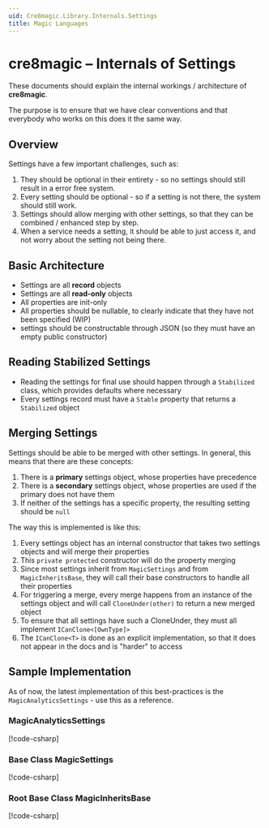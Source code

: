 ```yaml
---
uid: Cre8magic.Library.Internals.Settings
title: Magic Languages
---
```


# cre8magic – Internals of Settings

These documents should explain the internal workings / architecture of **cre8magic**.

The purpose is to ensure that we have clear conventions and that everybody who works on this does it the same way.

## Overview

Settings have a few important challenges, such as:

1. They should be optional in their entirety - so no settings should still result in a error free system.
1. Every setting should be optional - so if a setting is not there, the system should still work.
1. Settings should allow merging with other settings, so that they can be combined / enhanced step by step.
1. When a service needs a setting, it should be able to just access it, and not worry about the setting not being there.

## Basic Architecture

* Settings are all **record** objects
* Settings are all **read-only** objects
* All properties are init-only
* All properties should be nullable, to clearly indicate that they have not been specified (WIP)
* settings should be constructable through JSON (so they must have an empty public constructor)

## Reading Stabilized Settings

* Reading the settings for final use should happen through a `Stabilized` class, which provides defaults where necessary
* Every settings record must have a `Stable` property that returns a `Stabilized` object

## Merging Settings

Settings should be able to be merged with other settings.
In general, this means that there are these concepts:

1. There is a **primary** settings object, whose properties have precedence
1. There is a **secondary** settings object, whose properties are used if the primary does not have them
1. If neither of the settings has a specific property, the resulting setting should be `null`

The way this is implemented is like this:

1. Every settings object has an internal constructor that takes two settings objects and will merge their properties
1. This `private protected` constructor will do the property merging
1. Since most settings inherit from `MagicSettings` and from `MagicInheritsBase`, they will call their base constructors to handle all their properties
1. For triggering a merge, every merge happens from an instance of the settings object and will call `CloneUnder(other)` to return a new merged object
1. To ensure that all settings have such a CloneUnder, they must all implement `ICanClone<[OwnType]>`
1. The `ICanClone<T>` is done as an explicit implementation, so that it does not appear in the docs and is "harder" to access

## Sample Implementation

As of now, the latest implementation of this best-practices is the `MagicAnalyticsSettings` - use this as a reference.

### MagicAnalyticsSettings

[!code-csharp[](../../../../ToSic.Cre8Magic.Client/Analytics/MagicAnalyticsSettings.cs)]

### Base Class MagicSettings

[!code-csharp[](../../../../ToSic.Cre8Magic.Client/Settings/MagicSettings.cs)]

### Root Base Class MagicInheritsBase

[!code-csharp[](../../../../ToSic.Cre8Magic.Client/Settings/MagicInheritsBase.cs)]

